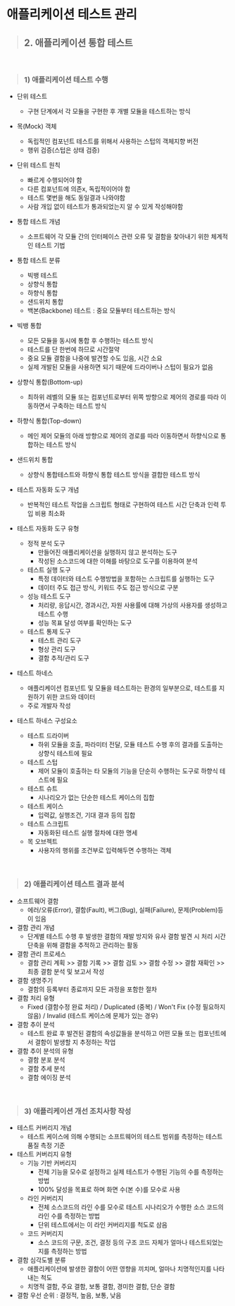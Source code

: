 # 애플리케이션 테스트 관리

> ## 2. 애플리케이션 통합 테스트

<br>

> ### 1) 애플리케이션 테스트 수행

- 단위 테스트
  - 구현 단계에서 각 모듈을 구현한 후 개별 모듈을 테스트하는 방식
- 목(Mock) 객체
  - 독립적인 컴포넌트 테스트를 위해서 사용하는 스텁의 객체지향 버전
  - 행위 검증(스텁은 상태 검증)
- 단위 테스트 원칙
  - 빠르게 수행되어야 함
  - 다른 컴포넌트에 의존x, 독립적이어야 함
  - 테스트 몇번을 해도 동일결과 나와야함
  - 사람 개입 없이 테스트가 통과되었는지 알 수 있게 작성해야함
- 통합 테스트 개념
  - 소프트웨어 각 모듈 간의 인터페이스 관련 오류 및 결함을 찾아내기 위한 체계적인 테스트 기법
- 통합 테스트 분류
  - 빅뱅 테스트
  - 상향식 통합
  - 하향식 통합
  - 샌드위치 통합
  - 백본(Backbone) 테스트 : 중요 모듈부터 테스트하는 방식
- 빅뱅 통합
  - 모든 모듈을 동시에 통합 후 수행하는 테스트 방식
  - 테스트를 단 한번에 하므로 시간절약
  - 중요 모듈 결함을 나중에 발견할 수도 있음, 시간 소요
  - 실제 개발된 모듈을 사용하면 되기 때문에 드라이버나 스텁이 필요가 없음
- 상향식 통합(Bottom-up)
  - 최하위 레벨의 모듈 또는 컴포넌트로부터 위쪽 방향으로 제어의 경로를 따라 이동하면서 구축하는 테스트 방식
- 하향식 통합(Top-down)
  - 메인 제어 모듈의 아래 방향으로 제어의 경로를 따라 이동하면서 하향식으로 통합하는 테스트 방식
- 샌드위치 통합

  - 상향식 통합테스트와 하향식 통합 테스트 방식을 결합한 테스트 방식

- 테스트 자동화 도구 개념
  - 반복적인 테스트 작업을 스크립트 형태로 구현하여 테스트 시간 단축과 인력 투입 비용 최소화
- 테스트 자동화 도구 유형

  - 정적 분석 도구
    - 만들어진 애플리케이션을 실행하지 않고 분석하는 도구
    - 작성된 소스코드에 대한 이해를 바탕으로 도구를 이용하여 분석
  - 테스트 실행 도구
    - 특정 데이터와 테스트 수행방법을 포함하는 스크립트를 실행하는 도구
    - 데이터 주도 접근 방식, 키워드 주도 접근 방식으로 구분
  - 성능 테스트 도구
    - 처리량, 응답시간, 경과시간, 자원 사용률에 대해 가상의 사용자를 생성하고 테스트 수행
    - 성능 목표 달성 여부를 확인하는 도구
  - 테스트 통제 도구
    - 테스트 관리 도구
    - 형상 관리 도구
    - 결함 추적/관리 도구

- 테스트 하네스
  - 애플리케이션 컴포넌트 및 모듈을 테스트하는 환경의 일부분으로, 테스트를 지원하기 위한 코드와 데이터
  - 주로 개발자 작성
- 테스트 하네스 구성요소
  - 테스트 드라이버
    - 하위 모듈을 호출, 파라미터 전달, 모듈 테스트 수행 후의 결과를 도출하는 상향식 테스트에 필요
  - 테스트 스텁
    - 제어 모듈이 호출하는 타 모듈의 기능을 단순히 수행하는 도구로 하향식 테스트에 필요
  - 테스트 슈트
    - 시나리오가 없는 단순한 테스트 케이스의 집합
  - 테스트 케이스
    - 입력값, 실행조건, 기대 결과 등의 집합
  - 테스트 스크립트
    - 자동화된 테스트 실행 절차에 대한 명세
  - 목 오브젝트
    - 사용자의 행위를 조건부로 입력해두면 수행하는 객체

<br>

> ### 2) 애플리케이션 테스트 결과 분석

- 소프트웨어 결함
  - 에러/오류(Error), 결함(Fault), 버그(Bug), 실패(Failure), 문제(Problem)등이 있음
- 결함 관리 개념
  - 단계별 테스트 수행 후 발생한 결함의 재발 방지와 유사 결함 발견 시 처리 시간 단축을 위해 결함을 추적하고 관리하는 활동
- 결함 관리 프로세스
  - 결함 관리 계획 >> 결함 기록 >> 결함 검토 >> 결함 수정 >> 결함 재확인 >> 최종 결함 분석 및 보고서 작성
- 결함 생명주기
  - 결함의 등록부터 종료까지 모든 과정을 포함한 절차
- 결함 처리 유형
  - Fixed (결함수정 완료 처리) / Duplicated (중복) / Won't Fix (수정 필요하지 않음) / Invalid (테스트 케이스에 문제가 있는 경우)
- 결함 추이 분석
  - 테스트 완료 후 발견된 결함의 속성값들을 분석하고 어떤 모듈 또는 컴포넌트에서 결함이 발생할 지 추정하는 작업
- 결함 추이 분석의 유형
  - 결함 분포 분석
  - 결함 추세 분석
  - 결함 에이징 분석

<br>

> ### 3) 애플리케이션 개선 조치사항 작성

- 테스트 커버리지 개념
  - 테스트 케이스에 의해 수행되는 소프트웨어의 테스트 범위를 측정하는 테스트 품질 측정 기준
- 테스트 커버리지 유형
  - 기능 기반 커버리지
    - 전체 기능을 모수로 설정하고 실제 테스트가 수행된 기능의 수를 측정하는 방법
    - 100% 달성을 목표로 하며 화면 수(본 수)를 모수로 사용
  - 라인 커버리지
    - 전체 소스코드의 라인 수를 모수로 테스트 시나리오가 수행한 소스 코드의 라인 수를 측정하는 방법
    - 단위 테스트에서는 이 라인 커버리지를 척도로 삼음
  - 코드 커버리지
    - 소스 코드의 구문, 조건, 결정 등의 구조 코드 자체가 얼마나 테스트되었는지를 측정하는 방법
- 결함 심각도별 분류
  - 애플리케이션에 발생한 결함이 어떤 영향을 끼치며, 얼마나 치명적인지를 나타내는 척도
  - 치명적 결함, 주요 결함, 보통 결함, 경미한 결함, 단순 결함
- 결함 우선 순위 : 결정적, 높음, 보통, 낮음
